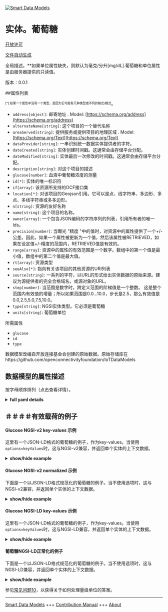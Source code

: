 <!-- 10-Header -->  
[![Smart Data Models](https://smartdatamodels.org/wp-content/uploads/2022/01/SmartDataModels_logo.png "Logo")](https://smartdatamodels.org)  
实体。葡萄糖  
======<!-- /10-Header -->  
<!-- 15-License -->  
[开放许可](https://github.com/smart-data-models//dataModel.OCF/blob/master/Glucose/LICENSE.md)  
[文件自动生成](https://docs.google.com/presentation/d/e/2PACX-1vTs-Ng5dIAwkg91oTTUdt8ua7woBXhPnwavZ0FxgR8BsAI_Ek3C5q97Nd94HS8KhP-r_quD4H0fgyt3/pub?start=false&loop=false&delayms=3000#slide=id.gb715ace035_0_60)  
<!-- /15-License -->  
<!-- 20-Description -->  
全局描述。**如果单位属性缺失，则默认为毫克/分升[mg/dL].葡萄糖和单位属性是由服务器提供的只读值。  
版本：0.0.1  
<!-- /20-Description -->  
<!-- 30-PropertiesList -->  

##属性列表  

<sup><sub>[*] 如果一个属性中没有一个类型，是因为它可能有几种类型或不同的格式/模式</sub></sup>。  
- `address[object]`: 邮寄地址  . Model: [https://schema.org/address](https://schema.org/address)- `alternateName[string]`: 这个项目的一个替代名称  - `areaServed[string]`: 提供服务或提供项目的地理区域  . Model: [https://schema.org/Text](https://schema.org/Text)- `dataProvider[string]`: 一串识别统一数据实体提供者的字符。  - `dateCreated[string]`: 实体创建时间戳。这通常会由存储平台分配。  - `dateModified[string]`: 实体最后一次修改的时间戳。这通常会由存储平台分配。  - `description[string]`: 对这个项目的描述  - `glucose[number]`: 血液中葡萄糖浓度的测量  - `id[*]`: 实体的唯一标识符  - `if[array]`: 该资源所支持的OCF接口集  - `location[*]`: 对该项目的Geojson引用。它可以是点、线字符串、多边形、多点、多线字符串或多多边形。  - `n[string]`: 资源的友好名称  - `name[string]`: 这个项目的名称。  - `owner[array]`: 一个包含JSON编码的字符序列的列表，引用所有者的唯一Ids。  - `precision[number]`: 当曝光 "精度 "中的值时，对资源中的属性提供了一个+/-公差。因此，如果一个属性被更新为一个值，然后该属性被RETRIEVED，如果在设定值+/-精度的范围内，RETRIEVED值是有效的。  - `range[array]`: 资源中的属性的有效范围是一个数字。数组中的第一个值是最小值，数组中的第二个值是最大值。  - `rt[array]`: 资源类型  - `seeAlso[*]`: 指向有关该项目的其他资源的URI列表  - `source[string]`: 一系列的字符，以URL的形式给出实体数据的原始来源。建议为源提供者的完全合格域名，或源对象的URL。  - `step[number]`: 当范围是数字时，跨定义范围的阶梯值是一个整数。  这是整个范围内有效值的增量；所以如果范围是0.0...10.0，步长是2.5，那么有效值是0.0,2.5,5.0,7.5,10.0。  - `type[string]`: NGSI实体类型。它必须是葡萄糖  - `units[string]`: 葡萄糖单位  <!-- /30-PropertiesList -->  
<!-- 35-RequiredProperties -->  
所需属性  
- `glucose`  - `id`  - `type`  <!-- /35-RequiredProperties -->  
<!-- 40-RequiredProperties -->  
数据模型改编自开放连接基金会创建的原始数据。原始存储库在https://github.com/openconnectivityfoundation/IoTDataModels  
<!-- /40-RequiredProperties -->  
<!-- 50-DataModelHeader -->  
## 数据模型的属性描述  
按字母顺序排列（点击查看详情）。  
<!-- /50-DataModelHeader -->  
<!-- 60-ModelYaml -->  
<details><summary><strong>full yaml details</strong></summary>    
```yaml  
Glucose:    
  description: 'This Resource describes the Properties associated with a person''s glucose level.The unit is a single value that is one of mg/dL, mmol/L.If the unit Property is missing the default is milligrams per decilitre [mg/dL].The glucose and unit Properties are read-only values that are provided by the Server.When range is omitted the default is 0 to +MAXFLOAT.'    
  properties:    
    address:    
      description: 'The mailing address'    
      properties:    
        addressCountry:    
          description: 'Property. The country. For example, Spain. Model:''https://schema.org/addressCountry'''    
          type: string    
        addressLocality:    
          description: 'Property. The locality in which the street address is, and which is in the region. Model:''https://schema.org/addressLocality'''    
          type: string    
        addressRegion:    
          description: 'Property. The region in which the locality is, and which is in the country. Model:''https://schema.org/addressRegion'''    
          type: string    
        postOfficeBoxNumber:    
          description: 'Property. The post office box number for PO box addresses. For example, 03578. Model:''https://schema.org/postOfficeBoxNumber'''    
          type: string    
        postalCode:    
          description: 'Property. The postal code. For example, 24004. Model:''https://schema.org/https://schema.org/postalCode'''    
          type: string    
        streetAddress:    
          description: 'Property. The street address. Model:''https://schema.org/streetAddress'''    
          type: string    
      type: object    
      x-ngsi:    
        model: https://schema.org/address    
        type: Property    
    alternateName:    
      description: 'An alternative name for this item'    
      type: string    
      x-ngsi:    
        type: Property    
    areaServed:    
      description: 'The geographic area where a service or offered item is provided'    
      type: string    
      x-ngsi:    
        model: https://schema.org/Text    
        type: Property    
    dataProvider:    
      description: 'A sequence of characters identifying the provider of the harmonised data entity.'    
      type: string    
      x-ngsi:    
        type: Property    
    dateCreated:    
      description: 'Entity creation timestamp. This will usually be allocated by the storage platform.'    
      format: date-time    
      type: string    
      x-ngsi:    
        type: Property    
    dateModified:    
      description: 'Timestamp of the last modification of the entity. This will usually be allocated by the storage platform.'    
      format: date-time    
      type: string    
      x-ngsi:    
        type: Property    
    description:    
      description: 'A description of this item'    
      type: string    
      x-ngsi:    
        type: Property    
    glucose:    
      description: 'A measurement of glucose concentration in the blood'    
      minimum: 0.0    
      readOnly: true    
      type: number    
      x-ngsi:    
        type: Property    
    id:    
      anyOf: &glucose_-_properties_-_owner_-_items_-_anyof    
        - description: 'Property. Identifier format of any NGSI entity'    
          maxLength: 256    
          minLength: 1    
          pattern: ^[\w\-\.\{\}\$\+\*\[\]`|~^@!,:\\]+$    
          type: string    
        - description: 'Property. Identifier format of any NGSI entity'    
          format: uri    
          type: string    
      description: 'Unique identifier of the entity'    
      x-ngsi:    
        type: Property    
    if:    
      description: 'The OCF Interface set supported by this Resource'    
      items:    
        enum:    
          - oic.if.s    
          - oic.if.baseline    
        maxLength: 64    
        type: string    
      minItems: 1    
      readOnly: true    
      type: array    
      uniqueItems: true    
      x-ngsi:    
        type: Property    
    location:    
      description: 'Geojson reference to the item. It can be Point, LineString, Polygon, MultiPoint, MultiLineString or MultiPolygon'    
      oneOf:    
        - description: 'GeoProperty. Geojson reference to the item. Point'    
          properties:    
            bbox:    
              items:    
                type: number    
              minItems: 4    
              type: array    
            coordinates:    
              items:    
                type: number    
              minItems: 2    
              type: array    
            type:    
              enum:    
                - Point    
              type: string    
          required:    
            - type    
            - coordinates    
          title: 'GeoJSON Point'    
          type: object    
        - description: 'GeoProperty. Geojson reference to the item. LineString'    
          properties:    
            bbox:    
              items:    
                type: number    
              minItems: 4    
              type: array    
            coordinates:    
              items:    
                items:    
                  type: number    
                minItems: 2    
                type: array    
              minItems: 2    
              type: array    
            type:    
              enum:    
                - LineString    
              type: string    
          required:    
            - type    
            - coordinates    
          title: 'GeoJSON LineString'    
          type: object    
        - description: 'GeoProperty. Geojson reference to the item. Polygon'    
          properties:    
            bbox:    
              items:    
                type: number    
              minItems: 4    
              type: array    
            coordinates:    
              items:    
                items:    
                  items:    
                    type: number    
                  minItems: 2    
                  type: array    
                minItems: 4    
                type: array    
              type: array    
            type:    
              enum:    
                - Polygon    
              type: string    
          required:    
            - type    
            - coordinates    
          title: 'GeoJSON Polygon'    
          type: object    
        - description: 'GeoProperty. Geojson reference to the item. MultiPoint'    
          properties:    
            bbox:    
              items:    
                type: number    
              minItems: 4    
              type: array    
            coordinates:    
              items:    
                items:    
                  type: number    
                minItems: 2    
                type: array    
              type: array    
            type:    
              enum:    
                - MultiPoint    
              type: string    
          required:    
            - type    
            - coordinates    
          title: 'GeoJSON MultiPoint'    
          type: object    
        - description: 'GeoProperty. Geojson reference to the item. MultiLineString'    
          properties:    
            bbox:    
              items:    
                type: number    
              minItems: 4    
              type: array    
            coordinates:    
              items:    
                items:    
                  items:    
                    type: number    
                  minItems: 2    
                  type: array    
                minItems: 2    
                type: array    
              type: array    
            type:    
              enum:    
                - MultiLineString    
              type: string    
          required:    
            - type    
            - coordinates    
          title: 'GeoJSON MultiLineString'    
          type: object    
        - description: 'GeoProperty. Geojson reference to the item. MultiLineString'    
          properties:    
            bbox:    
              items:    
                type: number    
              minItems: 4    
              type: array    
            coordinates:    
              items:    
                items:    
                  items:    
                    items:    
                      type: number    
                    minItems: 2    
                    type: array    
                  minItems: 4    
                  type: array    
                type: array    
              type: array    
            type:    
              enum:    
                - MultiPolygon    
              type: string    
          required:    
            - type    
            - coordinates    
          title: 'GeoJSON MultiPolygon'    
          type: object    
      x-ngsi:    
        type: GeoProperty    
    n:    
      description: 'Friendly name of the Resource'    
      maxLength: 64    
      readOnly: true    
      type: string    
      x-ngsi:    
        type: Property    
    name:    
      description: 'The name of this item.'    
      type: string    
      x-ngsi:    
        type: Property    
    owner:    
      description: 'A List containing a JSON encoded sequence of characters referencing the unique Ids of the owner(s)'    
      items:    
        anyOf: *glucose_-_properties_-_owner_-_items_-_anyof    
        description: 'Property. Unique identifier of the entity'    
      type: array    
      x-ngsi:    
        type: Property    
    precision:    
      description: 'When exposed the value in ''precision'' provides a +/- tolerance against the Properties in the Resource. Thus if a Property is UPDATED to a value and that Property then RETRIEVED, the RETRIEVED value is valid if in the range of the set value +/- precision'    
      readOnly: true    
      type: number    
      x-ngsi:    
        type: Property    
    range:    
      description: 'The valid range for the Property in the Resource as a number. The first value in the array is the minimum value, the second value in the array is the maximum value.'    
      items:    
        type: number    
      maxItems: 2    
      minItems: 2    
      readOnly: true    
      type: array    
      x-ngsi:    
        type: Property    
    rt:    
      description: 'Resource Type'    
      items:    
        enum:    
          - oic.r.glucose    
        maxLength: 64    
        type: string    
      minItems: 1    
      readOnly: true    
      type: array    
      uniqueItems: true    
      x-ngsi:    
        type: Property    
    seeAlso:    
      description: 'list of uri pointing to additional resources about the item'    
      oneOf:    
        - items:    
            format: uri    
            type: string    
          minItems: 1    
          type: array    
        - format: uri    
          type: string    
      x-ngsi:    
        type: Property    
    source:    
      description: 'A sequence of characters giving the original source of the entity data as a URL. Recommended to be the fully qualified domain name of the source provider, or the URL to the source object.'    
      type: string    
      x-ngsi:    
        type: Property    
    step:    
      description: 'Step value across the defined range an integer when the range is a number.  This is the increment for valid values across the range; so if range is 0.0..10.0 and step is 2.5 then valid values are 0.0,2.5,5.0,7.5,10.0.'    
      readOnly: true    
      type: number    
      x-ngsi:    
        type: Property    
    type:    
      description: 'NGSI entity type. It has to be Glucose'    
      enum:    
        - Glucose    
      type: string    
      x-ngsi:    
        type: Property    
    units:    
      default: mg/dL    
      description: 'Glucose unit'    
      enum:    
        - mg/dL    
        - mmol/L    
      readOnly: true    
      type: string    
      x-ngsi:    
        type: Property    
  required:    
    - glucose    
    - id    
    - type    
  type: object    
  x-derived-from: https://raw.githubusercontent.com/openconnectivityfoundation/IoTDataModels/master/GlucoseResURI.swagger.json    
  x-disclaimer: 'Redistribution and use in source and binary forms, with or without modification, are permitted  provided that the license conditions are met. Copyleft (c) 2021 Contributors to Smart Data Models Program'    
  x-license-url: https://github.com/smart-data-models/dataModel.OCF/blob/master/Glucose/LICENSE.md    
  x-model-schema: https://smart-data-models.github.io/dataModel.OCF/Glucose/schema.json    
  x-model-tags: OCF    
  x-version: 0.0.1    
```  
</details>    
<!-- /60-ModelYaml -->  
<!-- 70-MiddleNotes -->  
<!-- /70-MiddleNotes -->  
<!-- 80-Examples -->  
## ＃＃＃＃有效载荷的例子  
#### Glucose NGSI-v2 key-values 示例  
这里有一个JSON-LD格式的葡萄糖的例子，作为key-values。当使用`options=keyValues`时，这与NGSI-v2兼容，并返回单个实体的上下文数据。  
<details><summary><strong>show/hide example</strong></summary>    
```json  
{  
  "id": "urn:ngsi-ld:Glucose:id:JSJQ:51587881",  
  "dateCreated": "1975-09-01T13:27:41Z",  
  "dateModified": "1993-03-08T05:43:55Z",  
  "source": "Black travel drive role interest store probably. Sort figure quite I full. Theory all part staff against operation boy.",  
  "name": "Bank clearly color safe born.",  
  "alternateName": "Though situation from develop. Yes difference million cost research international. Collection say financial.",  
  "description": "Need record half country military.",  
  "dataProvider": "History start a sound article in. Million well likely difficult son manage administration.",  
  "owner": [  
    "urn:ngsi-ld:Glucose:items:KXZR:70407791",  
    "urn:ngsi-ld:Glucose:items:KYIF:96473148"  
  ],  
  "seeAlso": [  
    "urn:ngsi-ld:Glucose:items:HSIL:33388034",  
    "urn:ngsi-ld:Glucose:items:HWWV:68040790"  
  ],  
  "location": {  
    "type": "Point",  
    "coordinates": [  
      35.1666325,  
      -13.973505  
    ]  
  },  
  "address": {  
    "streetAddress": "Need explain yourself trip head. Away difficult bit grow. Name page service bit old bad.",  
    "addressLocality": "Improve from particularly night whose soon. Treat talk adult control.",  
    "addressRegion": "Him service relationship employee painting easy. Between season also leg tonight.",  
    "addressCountry": "System prove serious moment rock knowledge while. Memory market call car size.",  
    "postalCode": "Young center through friend somebody. Bit those million hand heavy those. Specific model glass note culture style.",  
    "postOfficeBoxNumber": "Hit able dinner stage line. Whatever around glass specific tough. Present toward rock throughout project."  
  },  
  "areaServed": "Camera sport hot animal ask director necessary. Several perhaps traditional listen successful time should. Coach increase leave there with.",  
  "rt": [  
    "oic.r.glucose",  
    "oic.r.glucose"  
  ],  
  "glucose": {  
    "type": "Property",  
    "value": 596.7  
  },  
  "units": "mg/dL",  
  "range": [  
    207.3,  
    256.4  
  ],  
  "step": {  
    "type": "Property",  
    "value": 922.2  
  },  
  "precision": {  
    "type": "Property",  
    "value": 25.6  
  },  
  "n": "Support far board how resource order physical.",  
  "if": [  
    "oic.if.baseline",  
    "oic.if.s"  
  ],  
  "type": "Glucose"  
}  
```  
</details>  
#### Glucose NGSI-v2 normalized 示例  
下面是一个以JSON-LD格式规范化的葡萄糖的例子。当不使用选项时，这与NGSI-v2兼容，并返回单个实体的上下文数据。  
<details><summary><strong>show/hide example</strong></summary>    
```json  
{  
  "id": {  
    "type": "string",  
    "value": "urn:ngsi-ld:Glucose:id:JSJQ:51587881"  
  },  
  "dateCreated": {  
    "format": "date-time",  
    "type": "string",  
    "value": "1975-09-01T13:27:41Z"  
  },  
  "dateModified": {  
    "format": "date-time",  
    "type": "string",  
    "value": "1993-03-08T05:43:55Z"  
  },  
  "source": {  
    "type": "string",  
    "value": "Black travel drive role interest store probably. Sort figure quite I full. Theory all part staff against operation boy."  
  },  
  "name": {  
    "type": "string",  
    "value": "Bank clearly color safe born."  
  },  
  "alternateName": {  
    "type": "string",  
    "value": "Though situation from develop. Yes difference million cost research international. Collection say financial."  
  },  
  "description": {  
    "type": "string",  
    "value": "Need record half country military."  
  },  
  "dataProvider": {  
    "type": "string",  
    "value": "History start a sound article in. Million well likely difficult son manage administration."  
  },  
  "owner": {  
    "type": "array",  
    "value": [  
      "urn:ngsi-ld:Glucose:items:KXZR:70407791",  
      "urn:ngsi-ld:Glucose:items:KYIF:96473148"  
    ]  
  },  
  "seeAlso": {  
    "type": "array",  
    "value": [  
      "urn:ngsi-ld:Glucose:items:HSIL:33388034",  
      "urn:ngsi-ld:Glucose:items:HWWV:68040790"  
    ]  
  },  
  "location": {  
    "type": "object",  
    "value": {  
      "type": "Point",  
      "coordinates": [  
        35.1666325,  
        -13.973505  
      ]  
    }  
  },  
  "address": {  
    "type": "object",  
    "value": {  
      "streetAddress": "Need explain yourself trip head. Away difficult bit grow. Name page service bit old bad.",  
      "addressLocality": "Improve from particularly night whose soon. Treat talk adult control.",  
      "addressRegion": "Him service relationship employee painting easy. Between season also leg tonight.",  
      "addressCountry": "System prove serious moment rock knowledge while. Memory market call car size.",  
      "postalCode": "Young center through friend somebody. Bit those million hand heavy those. Specific model glass note culture style.",  
      "postOfficeBoxNumber": "Hit able dinner stage line. Whatever around glass specific tough. Present toward rock throughout project."  
    }  
  },  
  "areaServed": {  
    "type": "string",  
    "value": "Camera sport hot animal ask director necessary. Several perhaps traditional listen successful time should. Coach increase leave there with."  
  },  
  "rt": {  
    "type": "array",  
    "value": [  
      "oic.r.glucose",  
      "oic.r.glucose"  
    ]  
  },  
  "glucose": {  
    "type": "object",  
    "value": {  
      "type": "Property",  
      "value": 596.7  
    }  
  },  
  "units": {  
    "type": "string",  
    "value": "mg/dL"  
  },  
  "range": {  
    "type": "array",  
    "value": [  
      207.3,  
      256.4  
    ]  
  },  
  "step": {  
    "type": "object",  
    "value": {  
      "type": "Property",  
      "value": 922.2  
    }  
  },  
  "precision": {  
    "type": "object",  
    "value": {  
      "type": "Property",  
      "value": 25.6  
    }  
  },  
  "n": {  
    "type": "string",  
    "value": "Support far board how resource order physical."  
  },  
  "if": {  
    "type": "array",  
    "value": [  
      "oic.if.baseline",  
      "oic.if.s"  
    ]  
  },  
  "type": {  
    "type": "string",  
    "value": "Glucose"  
  }  
}  
```  
</details>  
#### Glucose NGSI-LD key-values 示例  
这里有一个JSON-LD格式的葡萄糖的例子，作为key-values。当使用`options=keyValues`时，这与NGSI-LD兼容，并返回单个实体的上下文数据。  
<details><summary><strong>show/hide example</strong></summary>    
```json  
{  
    "id": "urn:ngsi-ld:Glucose:id:JSJQ:51587881",  
    "dateCreated": "1975-09-01T13:27:41Z",  
    "dateModified": "1993-03-08T05:43:55Z",  
    "source": "Black travel drive role interest store probably. Sort figure quite I full. Theory all part staff against operation boy.",  
    "name": "Bank clearly color safe born.",  
    "alternateName": "Though situation from develop. Yes difference million cost research international. Collection say financial.",  
    "description": "Need record half country military.",  
    "dataProvider": "History start a sound article in. Million well likely difficult son manage administration.",  
    "owner": [  
        "urn:ngsi-ld:Glucose:items:KXZR:70407791",  
        "urn:ngsi-ld:Glucose:items:KYIF:96473148"  
    ],  
    "seeAlso": [  
        "urn:ngsi-ld:Glucose:items:HSIL:33388034",  
        "urn:ngsi-ld:Glucose:items:HWWV:68040790"  
    ],  
    "location": {  
        "type": "Point",  
        "coordinates": [  
            35.1666325,  
            -13.973505  
        ]  
    },  
    "address": {  
        "streetAddress": "Need explain yourself trip head. Away difficult bit grow. Name page service bit old bad.",  
        "addressLocality": "Improve from particularly night whose soon. Treat talk adult control.",  
        "addressRegion": "Him service relationship employee painting easy. Between season also leg tonight.",  
        "addressCountry": "System prove serious moment rock knowledge while. Memory market call car size.",  
        "postalCode": "Young center through friend somebody. Bit those million hand heavy those. Specific model glass note culture style.",  
        "postOfficeBoxNumber": "Hit able dinner stage line. Whatever around glass specific tough. Present toward rock throughout project."  
    },  
    "areaServed": "Camera sport hot animal ask director necessary. Several perhaps traditional listen successful time should. Coach increase leave there with.",  
    "rt": [  
        "oic.r.glucose",  
        "oic.r.glucose"  
    ],  
    "glucose": {  
        "type": "Property",  
        "value": 596.7  
    },  
    "units": "mg/dL",  
    "range": [  
        207.3,  
        256.4  
    ],  
    "step": {  
        "type": "Property",  
        "value": 922.2  
    },  
    "precision": {  
        "type": "Property",  
        "value": 25.6  
    },  
    "n": "Support far board how resource order physical.",  
    "if": [  
        "oic.if.baseline",  
        "oic.if.s"  
    ],  
    "type": "Glucose",  
    "@context": [  
        "https://smartdatamodels.org/context.jsonld",  
        "https://raw.githubusercontent.com/smart-data-models/dataModel.OCF/master/context.jsonld"  
    ]  
}  
```  
</details>  
#### 葡萄糖NGSI-LD正常化的例子  
下面是一个以JSON-LD格式规范化的葡萄糖的例子。当不使用选项时，这与NGSI-LD兼容，并返回单个实体的上下文数据。  
<details><summary><strong>show/hide example</strong></summary>    
```json  
{  
    "id": "urn:ngsi-ld:Glucose:id:IVSS:30679394",  
    "dateCreated": {  
        "type": "Property",  
        "value": {  
            "@type": "DateTime",  
            "@value": "2019-08-31T00:56:15Z"  
        }  
    },  
    "dateModified": {  
        "type": "Property",  
        "value": {  
            "@type": "DateTime",  
            "@value": "2020-10-18T13:20:32Z"  
        }  
    },  
    "source": {  
        "type": "Property",  
        "value": "His hit generation early of."  
    },  
    "name": {  
        "type": "Property",  
        "value": "Nation heavy themselves group Mrs. Movement morning fund worker experience them around. Nice north find later act."  
    },  
    "alternateName": {  
        "type": "Property",  
        "value": "Ball share help administration beautiful imagine great. Include writer animal four. Consider visit direction carry very."  
    },  
    "description": {  
        "type": "Property",  
        "value": "Wish customer end collection position until career benefit."  
    },  
    "dataProvider": {  
        "type": "Property",  
        "value": "Need daughter card series at. Thought remember only prove thousand campaign. Method attention itself."  
    },  
    "owner": {  
        "type": "Property",  
        "value": [  
            "urn:ngsi-ld:Glucose:items:FKDJ:98345867",  
            "urn:ngsi-ld:Glucose:items:IZPH:43223618"  
        ]  
    },  
    "seeAlso": {  
        "type": "Property",  
        "value": [  
            "urn:ngsi-ld:Glucose:items:VGCR:54273116"  
        ]  
    },  
    "location": {  
        "type": "Property",  
        "value": {  
            "type": "Point",  
            "coordinates": [  
                15.7658455,  
                124.71625  
            ]  
        }  
    },  
    "address": {  
        "type": "Property",  
        "value": {  
            "streetAddress": "Lay beat loss goal face. Where western apply company head. Data chair police church cold.",  
            "addressLocality": "Two red democratic surface follow buy themselves. Out last then difference.",  
            "addressRegion": "Firm finish center grow like church total. Season new per though music hard win.",  
            "addressCountry": "News adult especially form media series scene. Cold treatment year.",  
            "postalCode": "Attention purpose reveal try between. Then expect pull both.",  
            "postOfficeBoxNumber": "Not Mr spend their will. Threat ok civil sometimes draw maintain assume employee. Think animal day nice business foreign."  
        }  
    },  
    "areaServed": {  
        "type": "Property",  
        "value": "Now world wish fish wall. Forward modern follow name herself send political ask. Maybe majority goal there."  
    },  
    "rt": {  
        "type": "Property",  
        "value": [  
            "oic.r.glucose"  
        ]  
    },  
    "glucose": {  
        "type": "Property",  
        "value": 174.1  
    },  
    "units": {  
        "type": "Property",  
        "value": "mmol/L"  
    },  
    "range": {  
        "type": "Property",  
        "value": [  
            675.0,  
            291.5  
        ]  
    },  
    "step": {  
        "type": "Property",  
        "value": 691.5  
    },  
    "precision": {  
        "type": "Property",  
        "value": 421.4  
    },  
    "n": {  
        "type": "Property",  
        "value": "Player nature front relationship job think. Also five outside subject. Record produce country among news."  
    },  
    "if": {  
        "type": "Property",  
        "value": [  
            "oic.if.baseline"  
        ]  
    },  
    "type": "Glucose",  
    "@context": [  
        "https://smartdatamodels.org/context.jsonld",  
        "https://raw.githubusercontent.com/smart-data-models/dataModel.OCF/master/context.jsonld"  
    ]  
}  
```  
</details><!-- /80-Examples -->  
<!-- 90-FooterNotes -->  
<!-- /90-FooterNotes -->  
<!-- 95-Units -->  
参见[常见问题10](https://smartdatamodels.org/index.php/faqs/)，以获得关于如何处理量级单位的答案。  
<!-- /95-Units -->  
<!-- 97-LastFooter -->  
---  
[Smart Data Models](https://smartdatamodels.org) +++ [Contribution Manual](https://bit.ly/contribution_manual) +++ [About](https://bit.ly/Introduction_SDM)<!-- /97-LastFooter -->  
